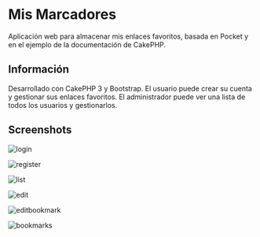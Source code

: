 # Mis Marcadores

Aplicación web para almacenar mis enlaces favoritos, basada en Pocket y en el ejemplo de la documentación de CakePHP.

## Información

Desarrollado con CakePHP 3 y Bootstrap.
El usuario puede crear su cuenta y gestionar sus enlaces favoritos. El administrador puede ver una lista de todos los usuarios y gestionarlos.

## Screenshots

![login](https://cloud.githubusercontent.com/assets/25287008/22673937/f71825f8-ecbb-11e6-8fa4-b3d6119d77c7.png)


![register](https://cloud.githubusercontent.com/assets/25287008/22673950/073d794c-ecbc-11e6-9b09-d250e78707f8.png)


![list](https://cloud.githubusercontent.com/assets/25287008/22673961/166928da-ecbc-11e6-961e-069f545f7221.png)


![edit](https://cloud.githubusercontent.com/assets/25287008/22673967/218bf6ca-ecbc-11e6-931c-1988bdbc19ad.png)


![editbookmark](https://cloud.githubusercontent.com/assets/25287008/22673978/2d19906a-ecbc-11e6-9d3a-4b42644bdcb2.png)


![bookmarks](https://cloud.githubusercontent.com/assets/25287008/22673926/d9bad5be-ecbb-11e6-8206-6223456fafcf.png)
